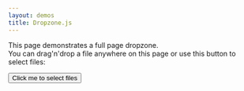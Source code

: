 ```yaml
---
layout: demos
title: Dropzone.js
---
```


<section markdown="1">
  <p>
    This page demonstrates a full page dropzone.<br />
    You can drag'n'drop a file anywhere on this page or use this button to select files:
  </p>

  <div id="previews" class="dropzone-previews"></div>

  <button id="clickable">Click me to select files</button>

</section>

<script>
  new Dropzone(document.body, {
    url: "http://www.torrentplease.com/dropzone.php",
    previewsContainer: "#previews",
    clickable: "#clickable"
  });
</script>

